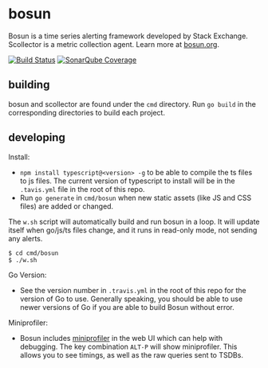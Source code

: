 # bosun

Bosun is a time series alerting framework developed by Stack Exchange. Scollector is a metric collection agent. Learn more at [bosun.org](http://bosun.org).

[![Build Status](https://drone-github.skyscannertools.net/api/badges/data-platform/bosun/status.svg)](https://drone-github.skyscannertools.net/data-platform/bosun)
[![SonarQube Coverage](https://badges.prod.aws.skyscnr.com/badge?type=sonarqube_coverage&repo=data-platform/bosun)](https://sonarqube.skyscannertools.net/dashboard?id=data-platform%3Abosun)

## building

bosun and scollector are found under the `cmd` directory. Run `go build` in the corresponding directories to build each project.

## developing

Install:

* `npm install typescript@<version> -g` to be able to compile the ts files to js files. The current version of typescript to install will be in the `.tavis.yml` file in the root of this repo.
* Run `go generate` in `cmd/bosun` when new static assets (like JS and CSS files) are added or changed.

The `w.sh` script will automatically build and run bosun in a loop.
It will update itself when go/js/ts files change, and it runs in read-only mode, not sending any alerts.

```
$ cd cmd/bosun
$ ./w.sh
```

Go Version:
  * See the version number in `.travis.yml` in the root of this repo for the version of Go to use. Generally speaking, you should be able to use newer versions of Go if you are able to build Bosun without error.
  
Miniprofiler:
 * Bosun includes [miniprofiler](https://github.com/MiniProfiler/go) in the web UI which can help with debugging. The key combination `ALT-P` will show miniprofiler. This allows you to see timings, as well as the raw queries sent to TSDBs.
